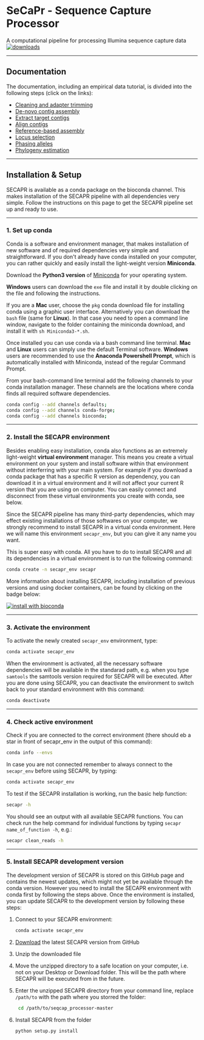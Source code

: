 # SeCaPr - Sequence Capture Processor
A computational pipeline for processing Illumina sequence capture data [![downloads](https://anaconda.org/bioconda/secapr/badges/downloads.svg)](http://bioconda.github.io/recipes/secapr/README.html)

***

## Documentation
The documentation, including an empirical data tutorial, is divided into the following steps (click on the links):
- [Cleaning and adapter trimming](subdocs/cleaning_trimming.ipynb)
- [De-novo contig assembly](subdocs/contig_assembly.ipynb)
- [Extract target contigs](subdocs/extract_contigs.ipynb)
- [Align contigs](subdocs/align_contigs.ipynb)
- [Reference-based assembly](subdocs/reference_assembly.ipynb)
- [Locus selection](subdocs/locus_selection.ipynb)
- [Phasing alleles](subdocs/phasing.ipynb)
- [Phylogeny estimation](subdocs/phylogeny_msc.ipynb)


***

## Installation & Setup
SECAPR is available as a conda package on the bioconda channel. This makes installation of the SECAPR pipeline with all dependencies very simple. Follow the instructions on this page to get the SECAPR pipeline set up and ready to use.

***

### 1. Set up conda

 Conda is a software and environment manager, that makes installation of new software and of required dependencies very simple and straightforward. If you don't already have conda installed on your computer, you can rather quickly and easily install the light-weight version **Miniconda**.

Download the **Python3 version** of [Miniconda](https://docs.conda.io/en/latest/miniconda.html) for your operating system.

**Windows** users can download the `exe` file and install it by double clicking on the file and following the instructions.

If you are a **Mac** user, choose the `pkg` conda download file for installing conda using a graphic user interface. Alternatively you can download the `bash` file (same for **Linux**). In that case you need to open a command line window, navigate to the folder containing the miniconda download, and install it with `sh Miniconda3-*.sh`.

Once installed you can use conda via a bash command line terminal. **Mac** and **Linux** users can simply use the default Terminal software. **Windows** users are recommended to use the **Anaconda Powershell Prompt**, which is automatically installed with Miniconda, instead of the regular Command Prompt.

From your bash-command line terminal add the following channels to your conda installation manager. These channels are the locations where conda finds all required software dependencies.

```bash
conda config --add channels defaults;
conda config --add channels conda-forge;
conda config --add channels bioconda;    
```


***

### 2. Install the SECAPR environment

Besides enabling easy installation, conda also functions as an extremely light-weight **virtual environment** manager. This means you create a virtual environment on your system and install software within that environment without interferring with your main system. For example if you download a conda package that has a specific R version as dependency, you can download it in a virtual environment and it will not affect your current R version that you are using on computer. You can easily connect and disconnect from these virtual environments you create with conda, see below.

Since the SECAPR pipeline has many third-party dependencies, which may effect existing installations of those softwares on your computer, we strongly recommend to install SECAPR in a virtual conda environment. Here we will name this environment `secapr_env`, but you can give it any name you want.

This is super easy with conda. All you have to do to install SECAPR and all its dependencies in a virtual environment is to run the following command:

```bash
conda create -n secapr_env secapr
```

More information about installing SECAPR, including installation of previous versions and using docker containers, can be found by clicking on the badge below:

[![install with bioconda](https://img.shields.io/badge/install%20with-bioconda-brightgreen.svg?style=flat-square)](http://bioconda.github.io/recipes/secapr/README.html)

***

### 3. Activate the environment
To activate the newly created `secapr_env` environment, type:

```bash
conda activate secapr_env
```

When the environment is activated, all the necessary software dependencies will be available in the standarad path, e.g. when you type `samtools` the samtools version required for SECAPR will be executed. After you are done using SECAPR, you can deactivate the environment to switch back to your standard environment with this command:

```bash
conda deactivate
```

***

### 4. Check active environment
Check if you are connected to the correct environment (there should eb a star in front of secapr_env in the output of this command):

```bash
conda info --envs
```

In case you are not connected remember to always connect to the `secapr_env` before using SECAPR, by typing:

```bash
conda activate secapr_env
```

To test if the SECAPR installation is working, run the basic help function:

```bash
secapr -h
```

You should see an output with all available SECAPR functions. You can check run the help command for individual functions by typing `secapr name_of_function -h`, e.g.:

```bash
secapr clean_reads -h
```

***

### 5. Install SECAPR development version

The development version of SECAPR is stored on this GitHub page and contains the newest updates, which might not yet be available through the conda version. However you need to install the SECAPR environment with conda first by following the steps above. Once the environment is installed, you can update SECAPR to the development version by following these steps:

1. Connect to your SECAPR environment:

   ```bash
   conda activate secapr_env
   ```

2. [Download](https://github.com/AntonelliLab/seqcap_processor/archive/master.zip) the latest SECAPR version from GitHub  
3. Unzip the downloaded file
4. Move the unzipped directory to a safe location on your computer, i.e. not on your Desktop or Download folder. This will be the path where SECAPR will be executed from in the future.
5. Enter the unzipped SECAPR directory from your command line, replace `/path/to` with the path where you storred the folder:

   ```bash
    cd /path/to/seqcap_processor-master
    ```

6. Install SECAPR from the folder 

    ```bash
    python setup.py install
    ```